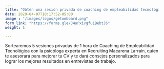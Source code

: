```yaml
---
title: "Obtén una sesión privada de coaching de empleabilidad tecnológica"
date: 2020-04-07T10:17:52-05:00
image : "/images/logos/getonboard.png"
form_link: "https://forms.gle/J4aPxivgfu1BebtJ6"
weight: 1

---
```


Sortearemos 5 sesiones privadas de 1 hora de Coaching de Empleabilidad Tecnológica con la psicóloga experta en Recruiting Macarena Larraín, quien te asesorará para mejorar tu CV y te dará consejos personalizados para lograr los mejores resultados en entrevistas de trabajo.